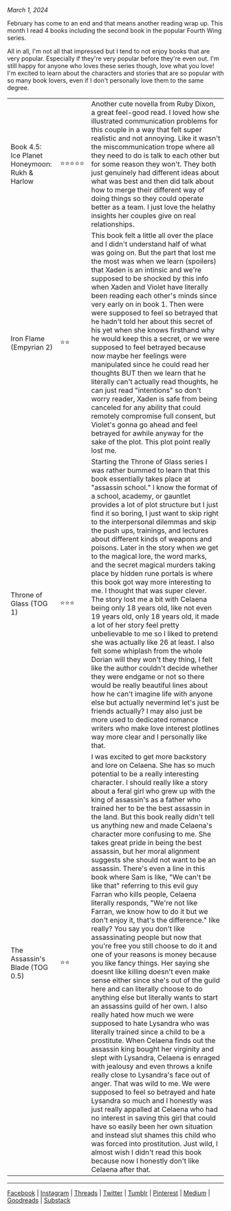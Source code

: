 *March 1, 2024*

February has come to an end and that means another reading wrap up. This month I read 4 books including the second book in the popular Fourth Wing series.

All in all, I'm not all that impressed but I tend to not enjoy books that are very popular. Especially if they're very popular before they're even out. I'm still happy for anyone who loves these series though, love what you love! I'm excited to learn about the characters and stories that are so popular with so many book lovers, even if I don't personally love them to the same degree.

|   |   |   |
|---|---|---|
|Book 4.5: Ice Planet Honeymoon: Rukh & Harlow|⭐⭐⭐⭐⭐|Another cute novella from Ruby Dixon, a great feel-good read. I loved how she illustrated communication problems for this couple in a way that felt super realistic and not annoying. Like it wasn't the miscommunication trope where all they need to do is talk to each other but for some reason they won't. They both just genuinely had different ideas about what was best and then did talk about how to merge their different way of doing things so they could operate better as a team. I just love the helathy insights her couples give on real relationships.|
|Iron Flame (Empyrian 2)|⭐⭐|This book felt a little all over the place and I didn't understand half of what was going on. But the part that lost me the most was when we learn (spoilers) that Xaden is an intinsic and we're supposed to be shocked by this info when Xaden and Violet have literally been reading each other's minds since very early on in book 1. Then were were supposed to feel so betrayed that he hadn't told her about this secret of his yet when she knows firsthand why he would keep this a secret, or we were supposed to feel betrayed because now maybe her feelings were manipulated since he could read her thoughts BUT then we learn that he literally can't actually read thoughts, he can just read "intentions" so don't worry reader, Xaden is safe from being canceled for any ability that could remotely compromise full consent, but Violet's gonna go ahead and feel betrayed for awhile anyway for the sake of the plot. This plot point really lost me.|
|Throne of Glass (TOG 1)|⭐⭐⭐|Starting the Throne of Glass series I was rather bummed to learn that this book essentially takes place at "assassin school." I know the format of a school, academy, or gauntlet provides a lot of plot structure but I just find it so boring, I just want to skip right to the interpersonal dilemmas and skip the push ups, trainings, and lectures about different kinds of weapons and poisons. Later in the story when we get to the magical lore, the word marks, and the secret magical murders taking place by hidden rune portals is where this book got way more interesting to me. I thought that was super clever. The story lost me a bit with Celaena being only 18 years old, like not even 19 years old, only 18 years old, it made a lot of her story feel pretty unbelievable to me so I liked to pretend she was actually like 26 at least. I also felt some whiplash from the whole Dorian will they won't they thing, I felt like the author couldn't decide whether they were endgame or not so there would be really beautiful lines about how he can't imagine life with anyone else but actually nevermind let's just be friends actually? I may also just be more used to dedicated romance writers who make love interest plotlines way more clear and I personally like that.|
|The Assassin's Blade (TOG 0.5)|⭐⭐|I was excited to get more backstory and lore on Celaena. She has so much potential to be a really interesting character. I should really like a story about a feral girl who grew up with the king of assassin's as a father who trained her to be the best assassin in the land. But this book really didn't tell us anything new and made Celaena's character more confusing to me. She takes great pride in being the best assassin, but her moral alignment suggests she should not want to be an assassin. There's even a line in this book where Sam is like, "We can't be like that" referring to this evil guy Farran who kills people, Celaena literally responds, "We're not like Farran, we know how to do it but we don't enjoy it, that's the difference." like really? You say you don't like assassinating people but now that you're free you still choose to do it and one of your reasons is money because you like fancy things. Her saying she doesnt like killing doesn't even make sense either since she's out of the guild here and can literally choose to do anything else but literally wants to start an assassins guild of her own. I also really hated how much we were supposed to hate Lysandra who was literally trained since a child to be a prostitute. When Celaena finds out the assassin king bought her virginity and slept with Lysandra, Celaena is enraged with jealousy and even throws a knife really close to Lysandra's face out of anger. That was wild to me. We were supposed to feel so betrayed and hate Lysandra so much and I honestly was just really appalled at Celaena who had no interest in saving this girl that could have so easily been her own situation and instead slut shames this child who was forced into prostitution. Just wild, I almost wish I didn't read this book because now I honestly don't like Celaena after that.|

***
[Facebook](https://www.facebook.com/bykimberseverance) | [Instagram](https://www.instagram.com/bykimberseverance/) | [Threads](https://www.threads.net/@bykimberseverance) | [Twitter](https://twitter.com/SeveranceKimber) | [Tumblr](https://bykimber.tumblr.com/) | [Pinterest](https://www.pinterest.com/bykimberseverance) | [Medium](http://www.medium.com/@kimberseverance) | [Goodreads](https://www.goodreads.com/kimberseverance) | [Substack](https://substack.com/@kimberseverance)